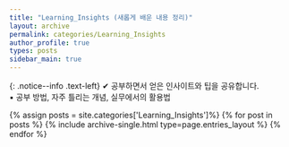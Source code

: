 ```yaml
---
title: "Learning_Insights (새롭게 배운 내용 정리)"
layout: archive
permalink: categories/Learning_Insights
author_profile: true
types: posts
sidebar_main: true
---
```


{: .notice--info .text-left}
  ✔ 공부하면서 얻은 인사이트와 팁을 공유합니다.   
  ▪️ 공부 방법, 자주 틀리는 개념, 실무에서의 활용법

{% assign posts = site.categories['Learning_Insights']%}
{% for post in posts %}
  {% include archive-single.html type=page.entries_layout %}
{% endfor %}